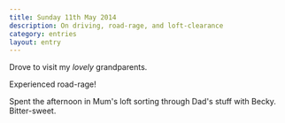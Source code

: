 ```yaml
---
title: Sunday 11th May 2014
description: On driving, road-rage, and loft-clearance
category: entries
layout: entry
---
```


Drove to visit my *lovely* grandparents.

Experienced road-rage!

Spent the afternoon in Mum's loft sorting through Dad's stuff with Becky. Bitter-sweet.
